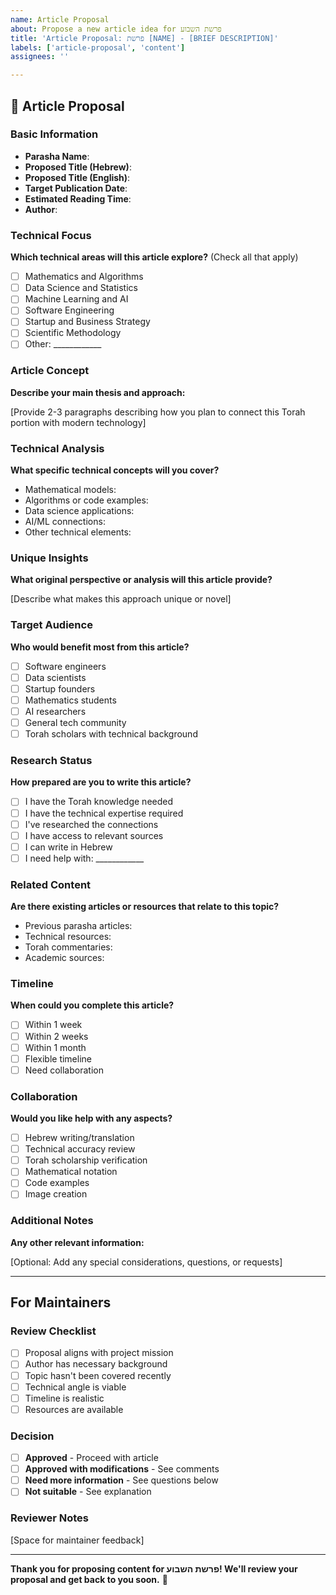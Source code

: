 ```yaml
---
name: Article Proposal
about: Propose a new article idea for פרשת השבוע
title: 'Article Proposal: פרשת [NAME] - [BRIEF DESCRIPTION]'
labels: ['article-proposal', 'content']
assignees: ''

---
```


## 📝 Article Proposal

### Basic Information
- **Parasha Name**: 
- **Proposed Title (Hebrew)**: 
- **Proposed Title (English)**: 
- **Target Publication Date**: 
- **Estimated Reading Time**: 
- **Author**: 

### Technical Focus
**Which technical areas will this article explore?** (Check all that apply)
- [ ] Mathematics and Algorithms
- [ ] Data Science and Statistics  
- [ ] Machine Learning and AI
- [ ] Software Engineering
- [ ] Startup and Business Strategy
- [ ] Scientific Methodology
- [ ] Other: ____________

### Article Concept
**Describe your main thesis and approach:**

[Provide 2-3 paragraphs describing how you plan to connect this Torah portion with modern technology]

### Technical Analysis
**What specific technical concepts will you cover?**

- Mathematical models:
- Algorithms or code examples:
- Data science applications:
- AI/ML connections:
- Other technical elements:

### Unique Insights
**What original perspective or analysis will this article provide?**

[Describe what makes this approach unique or novel]

### Target Audience
**Who would benefit most from this article?**
- [ ] Software engineers
- [ ] Data scientists
- [ ] Startup founders
- [ ] Mathematics students
- [ ] AI researchers
- [ ] General tech community
- [ ] Torah scholars with technical background

### Research Status
**How prepared are you to write this article?**
- [ ] I have the Torah knowledge needed
- [ ] I have the technical expertise required
- [ ] I've researched the connections
- [ ] I have access to relevant sources
- [ ] I can write in Hebrew
- [ ] I need help with: ____________

### Related Content
**Are there existing articles or resources that relate to this topic?**

- Previous parasha articles:
- Technical resources:
- Torah commentaries:
- Academic sources:

### Timeline
**When could you complete this article?**
- [ ] Within 1 week
- [ ] Within 2 weeks  
- [ ] Within 1 month
- [ ] Flexible timeline
- [ ] Need collaboration

### Collaboration
**Would you like help with any aspects?**
- [ ] Hebrew writing/translation
- [ ] Technical accuracy review
- [ ] Torah scholarship verification
- [ ] Mathematical notation
- [ ] Code examples
- [ ] Image creation

### Additional Notes
**Any other relevant information:**

[Optional: Add any special considerations, questions, or requests]

---

## For Maintainers

### Review Checklist
- [ ] Proposal aligns with project mission
- [ ] Author has necessary background
- [ ] Topic hasn't been covered recently
- [ ] Technical angle is viable
- [ ] Timeline is realistic
- [ ] Resources are available

### Decision
- [ ] **Approved** - Proceed with article
- [ ] **Approved with modifications** - See comments
- [ ] **Need more information** - See questions below
- [ ] **Not suitable** - See explanation

### Reviewer Notes
[Space for maintainer feedback]

---

**Thank you for proposing content for פרשת השבוע! We'll review your proposal and get back to you soon.** 🙏